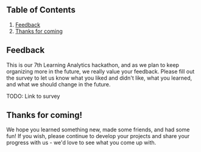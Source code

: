 ## Table of Contents
1. [Feedback](#feedback)
1. [Thanks for coming](#thanks-for-coming)

## Feedback
This is our 7th Learning Analytics hackathon, and as we plan to keep organizing more in the future, we really value your feedback. Please fill out the survey to let us know what you liked and didn't like, what you learned, and what we should change in the future.

TODO: Link to survey

## Thanks for coming!
We hope you learned something new, made some friends, and had some fun! If you wish, please continue to develop your projects and share your progress with us - we'd love to see what you come up with.
